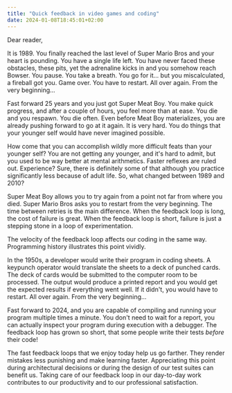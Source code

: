 ```yaml
---
title: "Quick feedback in video games and coding"
date: 2024-01-08T18:45:01+02:00
---
```


Dear reader,

It is 1989. You finally reached the last level of Super Mario Bros and your heart is pounding. You have a single life left. You have never faced these obstacles, these pits, yet the adrenaline kicks in and you somehow reach Bowser. You pause. You take a breath. You go for it... but you miscalculated, a fireball got you. Game over. You have to restart. All over again. From the very beginning...

Fast forward 25 years and you just got Super Meat Boy. You make quick progress, and after a couple of hours, you feel more than at ease. You die and you respawn. You die often. Even before Meat Boy materializes, you are already pushing forward to go at it again. It is very hard. You do things that your younger self would have never imagined possible.

How come that you can accomplish wildly more difficult feats than your younger self? You are not getting any younger, and it's hard to admit, but you used to be way better at mental arithmetics. Faster reflexes are ruled out. Experience? Sure, there is definitely some of that although you practice significantly less because of adult life. So, what changed between 1989 and 2010?

Super Meat Boy allows you to try again from a point not far from where you died. Super Mario Bros asks you to restart from the very beginning. The time between retries is the main difference. When the feedback loop is long, the cost of failure is great. When the feedback loop is short, failure is just a stepping stone in a loop of experimentation.

The velocity of the feedback loop affects our coding in the same way. Programming history illustrates this point vividly.

In the 1950s, a developer would write their program in coding sheets. A keypunch operator would translate the sheets to a deck of punched cards. The deck of cards would be submitted to the computer room to be processed. The output would produce a printed report and you would get the expected results if everything went well. If it didn't, you would have to restart. All over again. From the very beginning...

Fast forward to 2024, and you are capable of compiling and running your program multiple times a minute. You don't need to wait for a report, you can actually inspect your program during execution with a debugger. The feedback loop has grown so short, that some people write their tests *before* their code! 

The fast feedback loops that we enjoy today help us go farther. They render mistakes less punishing and make learning faster. Appreciating this point during architectural decisions or during the design of our test suites can benefit us. Taking care of our feedback loop in our day-to-day work contributes to our productivity and to our professional satisfaction.
